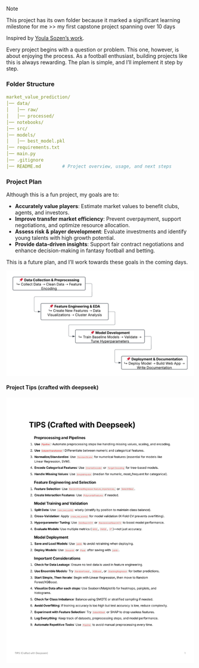 > [!NOTE]
> This project has its own folder because it marked a significant learning milestone for me >> my first capstone project spanning over 10 days

Inspired by [Youla Sozen’s work](https://github.com/youlasozen/predicting-the-Market-Value-of-Footballers).

Every project begins with a question or problem. This one, however, is about enjoying the process. As a football enthusiast, building projects like this is always rewarding. The plan is simple, and I’ll implement it step by step.

### Folder Structure

```yaml
market_value_prediction/
│── data/
│   │── raw/
│   │── processed/
│── notebooks/
│── src/
│── models/
│   │── best_model.pkl
│── requirements.txt
│── main.py
│── .gitignore
│── README.md        # Project overview, usage, and next steps
```

### Project Plan

Although this is a fun project, my goals are to:
- **Accurately value players**: Estimate market values to benefit clubs, agents, and investors.
- **Improve transfer market efficiency**: Prevent overpayment, support negotiations, and optimize resource allocation.
- **Assess risk & player development**: Evaluate investments and identify young talents with high growth potential.
- **Provide data-driven insights**: Support fair contract negotiations and enhance decision-making in fantasy football and betting.

This is a future plan, and I’ll work towards these goals in the coming days.

![Plan of Project](../04-ML-Based-Football-Players-Market-Value-Prediction/images/project_plan.png)

#### Project Tips (crafted with deepseek)
![Tips for the project](images/Tips%20for%20the%20project.jpg)
